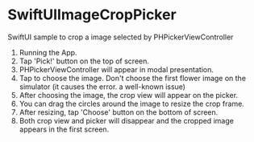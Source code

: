 # SwiftUIImageCropPicker
SwiftUI sample to crop a image selected by PHPickerViewController

1. Running the App.
2. Tap 'Pick!' button on the top of screen.
3. PHPickerViewController will appear in modal presentation.
4. Tap to choose the image. Don't choose the first flower image on the simulator (it causes the error. a well-known issue)
5. After choosing the image, the crop view will appear on the picker.
6. You can drag the circles around the image to resize the crop frame.
7. After resizing, tap 'Choose' button on the bottom of screen.
8. Both crop view and picker will disappear and the cropped image appears in the first screen.

